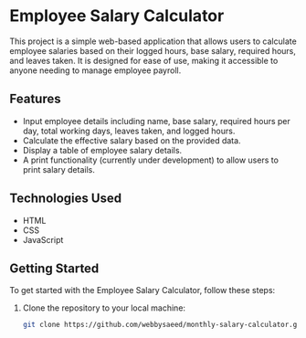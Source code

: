 # Employee Salary Calculator

This project is a simple web-based application that allows users to calculate employee salaries based on their logged hours, base salary, required hours, and leaves taken. It is designed for ease of use, making it accessible to anyone needing to manage employee payroll.

## Features

- Input employee details including name, base salary, required hours per day, total working days, leaves taken, and logged hours.
- Calculate the effective salary based on the provided data.
- Display a table of employee salary details.
- A print functionality (currently under development) to allow users to print salary details.

## Technologies Used

- HTML
- CSS
- JavaScript

## Getting Started

To get started with the Employee Salary Calculator, follow these steps:

1. Clone the repository to your local machine:
   ```bash
   git clone https://github.com/webbysaeed/monthly-salary-calculator.git
